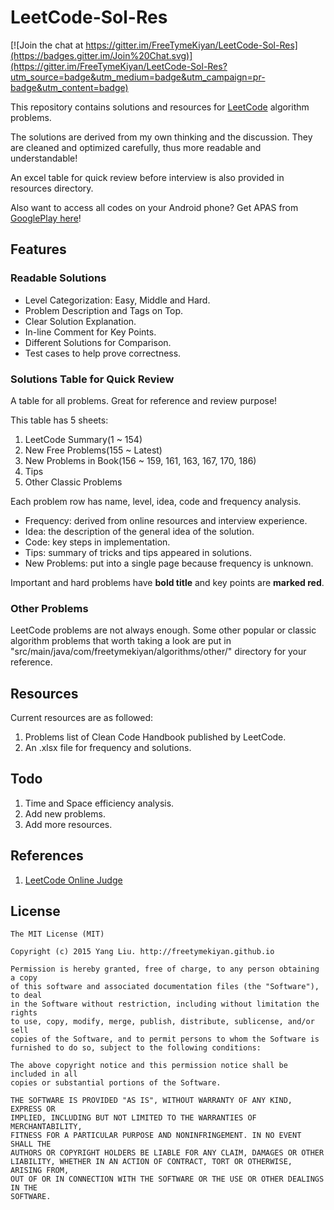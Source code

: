 # LeetCode-Sol-Res

[![Join the chat at https://gitter.im/FreeTymeKiyan/LeetCode-Sol-Res](https://badges.gitter.im/Join%20Chat.svg)](https://gitter.im/FreeTymeKiyan/LeetCode-Sol-Res?utm_source=badge&utm_medium=badge&utm_campaign=pr-badge&utm_content=badge)
  
This repository contains solutions and resources for [LeetCode](https://www.leetcode.com) algorithm problems.  

The solutions are derived from my own thinking and the discussion. They are cleaned and optimized carefully, thus more readable and understandable!  

An excel table for quick review before interview is also provided in resources directory.  

Also want to access all codes on your Android phone? Get APAS from [GooglePlay here](https://play.google.com/store/apps/details?id=com.freetymekiyan.apas)!
  
## Features  

### Readable Solutions

* Level Categorization: Easy, Middle and Hard.
* Problem Description and Tags on Top.  
* Clear Solution Explanation.  
* In-line Comment for Key Points.  
* Different Solutions for Comparison.
* Test cases to help prove correctness.  
  
### Solutions Table for Quick Review

A table for all problems. Great for reference and review purpose!

This table has 5 sheets:  

1. LeetCode Summary(1 ~ 154)
2. New Free Problems(155 ~ Latest)
3. New Problems in Book(156 ~ 159, 161, 163, 167, 170, 186)
4. Tips
5. Other Classic Problems
  
Each problem row has name, level, idea, code and frequency analysis.  

* Frequency: derived from online resources and interview experience.  
* Idea: the description of the general idea of the solution.  
* Code: key steps in implementation.  
* Tips: summary of tricks and tips appeared in solutions.  
* New Problems: put into a single page because frequency is unknown.  
  
Important and hard problems have **bold title** and key points are **marked red**.   
  
### Other Problems
  
LeetCode problems are not always enough. Some other popular or classic algorithm problems that worth taking a look are put in "src/main/java/com/freetymekiyan/algorithms/other/" directory for your reference.  
  
## Resources  
  
Current resources are as followed:   

1. Problems list of Clean Code Handbook published by LeetCode.  
2. An .xlsx file for frequency and solutions.  
  
## Todo
  
1. Time and Space efficiency analysis.  
2. Add new problems.  
3. Add more resources.  
  
## References  

1. [LeetCode Online Judge](https://oj.leetcode.com)  
  
## License  

    The MIT License (MIT)
      
    Copyright (c) 2015 Yang Liu. http://freetymekiyan.github.io  
      
    Permission is hereby granted, free of charge, to any person obtaining a copy
    of this software and associated documentation files (the "Software"), to deal
    in the Software without restriction, including without limitation the rights
    to use, copy, modify, merge, publish, distribute, sublicense, and/or sell
    copies of the Software, and to permit persons to whom the Software is
    furnished to do so, subject to the following conditions:
      
    The above copyright notice and this permission notice shall be included in all
    copies or substantial portions of the Software.
      
    THE SOFTWARE IS PROVIDED "AS IS", WITHOUT WARRANTY OF ANY KIND, EXPRESS OR
    IMPLIED, INCLUDING BUT NOT LIMITED TO THE WARRANTIES OF MERCHANTABILITY,
    FITNESS FOR A PARTICULAR PURPOSE AND NONINFRINGEMENT. IN NO EVENT SHALL THE
    AUTHORS OR COPYRIGHT HOLDERS BE LIABLE FOR ANY CLAIM, DAMAGES OR OTHER
    LIABILITY, WHETHER IN AN ACTION OF CONTRACT, TORT OR OTHERWISE, ARISING FROM,
    OUT OF OR IN CONNECTION WITH THE SOFTWARE OR THE USE OR OTHER DEALINGS IN THE
    SOFTWARE.
